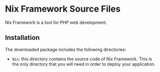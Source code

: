 Nix Framework Source Files
===================================

Nix Framework is a tool for PHP web development.

Installation
------------

The downloaded package includes the following directories:

- `Nix`: this directory contains the source code of Nix Framework. This is
	the only directory that you will need in order to deploy your application.